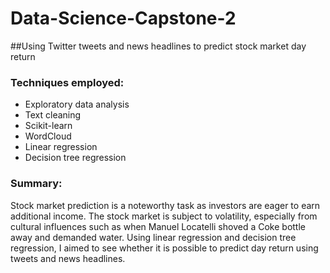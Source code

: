 # Data-Science-Capstone-2
##Using Twitter tweets and news headlines to predict stock market day return
### Techniques employed:
- Exploratory data analysis
- Text cleaning
- Scikit-learn
- WordCloud
- Linear regression
- Decision tree regression
### Summary: <br/>
Stock market prediction is a noteworthy task as investors are eager to earn additional income.
The stock market is subject to volatility, especially from cultural influences such as when Manuel Locatelli
shoved a Coke bottle away and demanded water. Using linear regression and decision tree regression, I
aimed to see whether it is possible to predict day return using tweets and news headlines.
